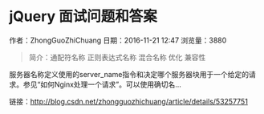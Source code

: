# jQuery 面试问题和答案
作者：ZhongGuoZhiChuang
日期：2016-11-21 12:47
浏览量：3880
> 简介：通配符名称
正则表达式名称
混合名称
优化
兼容性

服务器名称定义使用的server_name指令和决定哪个服务器块用于一个给定的请求。参见“如何Nginx处理一个请求”。可以使用确切名...

 链接：http://blog.csdn.net/zhongguozhichuang/article/details/53257751

